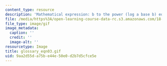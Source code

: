 ```yaml
---
content_type: resource
description: 'Mathematical expression: b to the power (log a base b) equals a.'
file: /media/https%3A/open-learning-course-data-rc.s3.amazonaws.com/18-013a-calculus-with-applications-spring-2005/9aa2d55da75be44e50e0d2b7d5cfce5e_glossary_eqn03.gif
file_type: image/gif
image_metadata:
  caption: ''
  credit: ''
  image-alt: ''
resourcetype: Image
title: glossary_eqn03.gif
uid: 9aa2d55d-a75b-e44e-50e0-d2b7d5cfce5e
---
```

